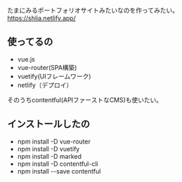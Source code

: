 たまにみるポートフォリオサイトみたいなのを作ってみたい。
https://shlia.netlify.app/


## 使ってるの
- vue.js
- vue-router(SPA構築)
- vuetify(UIフレームワーク)
- netlify（デプロイ）

そのうちcontentful(APIファーストなCMS)も使いたい。


## インストールしたの

- npm install -D vue-router
- npm install -D vuetify
- npm install -D marked
- npm install -D contentful-cli
- npm install --save contentful
